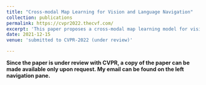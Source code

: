 ```yaml
---
title: "Cross-modal Map Learning for Vision and Language Navigation"
collection: publications
permalink: https://cvpr2022.thecvf.com/
excerpt: 'This paper proposes a cross-modal map learning model for vision-and-language navigation that first learns to predict the top-down semantics on an egocentric map for both observed and unobserved regions, and then predicts a path towards the goal as a set of way-points.'
date: 2021-12-15
venue: 'submitted to CVPR-2022 (under review)'

---
```

**Since the paper is under review with CVPR, a copy of the paper can be made available only upon request. My email can be found on the left navigation pane.**

